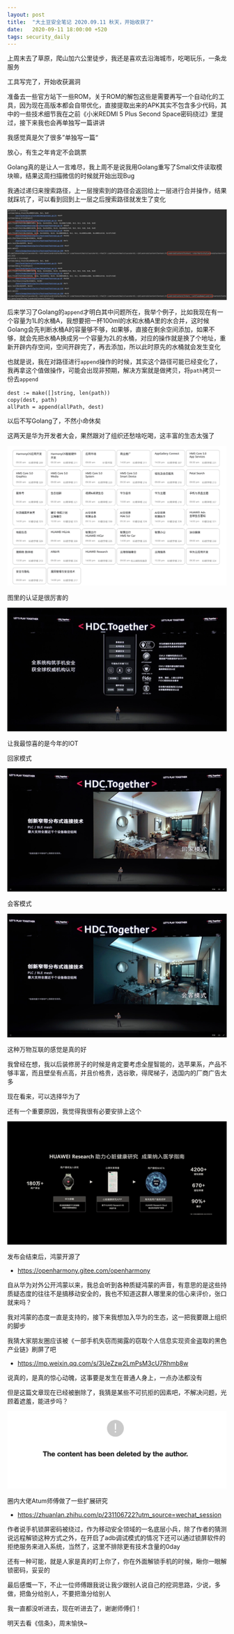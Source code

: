 ```yaml
---
layout: post
title:  "大土豆安全笔记 2020.09.11 秋天，开始收获了"
date:   2020-09-11 18:00:00 +520
tags: security_daily
---
```


上周末去了草原，爬山加六公里徒步，我还是喜欢去沿海城市，吃喝玩乐，一条龙服务

工具写完了，开始收获漏洞

准备去一些官方站下一些ROM，关于ROM的解包这些是需要再写一个自动化的工具，因为现在高版本都会自带优化，直接提取出来的APK其实不包含多少代码，其中的一些技术细节我在之前《小米REDMI 5 Plus Second Space密码绕过》里提过，接下来我也会再单独写一篇讲讲

我感觉真是欠了很多”单独写一篇“

放心，有生之年肯定不会跳票

Golang真的是让人一言难尽，我上周不是说我用Golang重写了Smali文件读取模块嘛，结果这周扫描微信的时候就开始出现Bug

我通过递归来搜索路径，上一层搜索到的路径会返回给上一层进行合并操作，结果就踩坑了，可以看到回到上一层之后搜索路径就发生了变化

![IMAGE](/assets/resources/A940D9A4B72CAC68FC596B164C4E72D7.jpg)

后来学习了Golang的`append`才明白其中问题所在，我举个例子，比如我现在有一个容量为1L的水桶A，我想要把一杯100ml的水和水桶A里的水合并，这时候Golang会先判断水桶A的容量够不够，如果够，直接在剩余空间添加，如果不够，就会先把水桶A换成另一个容量为2L的水桶，对应的操作就是换了个地址，重新开辟内存空间，空间开辟完了，再去添加，所以此时原先的水桶就会发生变化

也就是说，我在对路径进行`append`操作的时候，其实这个路径可能已经变化了，我再拿这个值做操作，可能会出现非预期，解决方案就是做拷贝，将`path`拷贝一份去`append`
```
dest := make([]string, len(path))
copy(dest, path)
allPath = append(allPath, dest)
```

以后不写Golang了，不然小命休矣

这两天是华为开发者大会，果然跟对了组织还愁啥吃喝，这丰富的生态太强了

![IMAGE](/assets/resources/5A9A10E405E953B2D55F9222EABCA481.jpg)

图里的认证是很厉害的

![IMAGE](/assets/resources/EE79DE40F27ACCA9FDCF2AA572CB3A71.jpg)

让我最惊喜的是今年的IOT

回家模式

![IMAGE](/assets/resources/D0EF40E68F3B47AC15AB9B6A77FACD24.jpg)

会客模式

![IMAGE](/assets/resources/D885EA6B738A022A7EF446DC51AEE47B.jpg)

这种万物互联的感觉是真的好

我曾经在想，我以后装修房子的时候是肯定要考虑全屋智能的，选苹果系，产品不够丰富，而且壁垒有点高，并且价格贵，选谷歌，得爬梯子，选国内的厂商广告太多

现在看来，可以选择华为了

还有一个重要原因，我觉得我很有必要安排上这个

![IMAGE](/assets/resources/F93C2425BDBC108AF251D4FD6BA65916.jpg)

发布会结束后，鸿蒙开源了
- https://openharmony.gitee.com/openharmony

自从华为对外公开鸿蒙以来，我总会听到各种质疑鸿蒙的声音，有意思的是这些持质疑态度的往往不是搞移动安全的，我也不知道这群人哪里来的信心来评价，张口就来吗？

我对鸿蒙的态度一直是支持的，接下来我想加入华为的生态，这一把我要跟上组织的脚步

我猜大家朋友圈应该被《一部手机失窃而揭露的窃取个人信息实现资金盗取的黑色产业链》刷屏了吧
- https://mp.weixin.qq.com/s/3UeZzw2LmPsM3cU7Rhmb8w

说真的，是真的惊心动魄，这事要是发生在普通人身上，一点办法都没有

但是这篇文章现在已经被删除了，我猜是某些不可抗拒的因素吧，不解决问题，光顾着遮羞，能进步吗？

![IMAGE](/assets/resources/3E2A7F9B34ED4ADB9B7E9055AA584A39.jpg)

圈内大佬Atum师傅做了一些扩展研究
- https://zhuanlan.zhihu.com/p/231106722?utm_source=wechat_session

作者说手机锁屏密码被绕过，作为移动安全领域的一名底层小兵，除了作者的猜测说远程解锁这种方式之外，在开启了adb调试模式的情况下还可以通过锁屏软件的拒绝服务来进入系统，当然了，这里不排除更有技术含量的0day

还有一种可能，就是人家是真的盯上你了，你在外面解锁手机的时候，瞅你一眼解锁密码，妥妥的

最后感慨一下，不止一位师傅跟我说让我少跟别人说自己的挖洞思路，少说，多做，把鱼分给别人，不要把渔分给别人

我一直都没听进去，现在听进去了，谢谢师傅们！

明天去看《信条》，周末愉快~